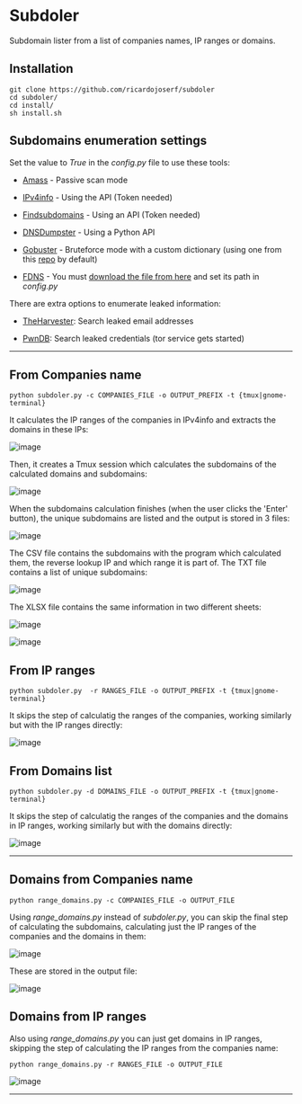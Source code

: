 # Subdoler

Subdomain lister from a list of companies names, IP ranges or domains. 


## Installation

```
git clone https://github.com/ricardojoserf/subdoler
cd subdoler/
cd install/
sh install.sh
```

## Subdomains enumeration settings

Set the value to *True* in the *config.py* file to use these tools:

- [Amass](https://github.com/OWASP/Amass) - Passive scan mode

- [IPv4info](http://ipv4info.com/tools/api/) - Using the API (Token needed)

- [Findsubdomains](https://findsubdomains.com/) - Using an API (Token needed)

- [DNSDumpster](https://github.com/PaulSec/API-dnsdumpster.com) - Using a Python API

- [Gobuster](https://github.com/OJ/gobuster) - Bruteforce mode with a custom dictionary (using one from this [repo](https://github.com/danielmiessler/SecLists) by default)

- [FDNS](https://opendata.rapid7.com/sonar.fdns_v2/) - You must [download the file from here](https://opendata.rapid7.com/sonar.fdns_v2/) and set its path in *config.py*


There are extra options to enumerate leaked information:

- [TheHarvester](https://github.com/laramies/theHarvester): Search leaked email addresses

- [PwnDB](https://github.com/davidtavarez/pwndb): Search leaked credentials (tor service gets started)

----------------------------------------------------------


## From Companies name

```
python subdoler.py -c COMPANIES_FILE -o OUTPUT_PREFIX -t {tmux|gnome-terminal}
```

It calculates the IP ranges of the companies in IPv4info and extracts the domains in these IPs: 

![image](images/image0.jpg)


Then, it creates a Tmux session which calculates the subdomains of the calculated domains and subdomains:

![image](images/image2.jpg)


When the subdomains calculation finishes (when the user clicks the 'Enter' button), the unique subdomains are listed and the output is stored in 3 files:

![image](images/image3.jpg)


The CSV file contains the subdomains with the program which calculated them, the reverse lookup IP and which range it is part of. The TXT file contains a list of unique subdomains:

![image](images/image4.jpg)


The XLSX file contains the same information in two different sheets:

![image](images/image5.jpg)

![image](images/image6.jpg)



## From IP ranges


```
python subdoler.py  -r RANGES_FILE -o OUTPUT_PREFIX -t {tmux|gnome-terminal}
```

It skips the step of calculatig the ranges of the companies, working similarly but with the IP ranges directly:

![image](images/image7.jpg)


## From Domains list


```
python subdoler.py -d DOMAINS_FILE -o OUTPUT_PREFIX -t {tmux|gnome-terminal}
```

It skips the step of calculatig the ranges of the companies and the domains in IP ranges, working similarly but with the domains directly:

![image](images/image8.jpg)


----------------------------------------------------------

## Domains from Companies name

```
python range_domains.py -c COMPANIES_FILE -o OUTPUT_FILE
```

Using *range_domains.py* instead of *subdoler.py*, you can skip the final step of calculating the subdomains, calculating just the IP ranges of the companies and the domains in them:

![image](images/image9.jpg)


These are stored in the output file:

![image](images/image10.jpg)


## Domains from IP ranges 

Also using *range_domains.py* you can just get domains in IP ranges, skipping the step of calculating the IP ranges from the companies name:

```
python range_domains.py -r RANGES_FILE -o OUTPUT_FILE
```

![image](images/image11.jpg)

----------------------------------------------------------
